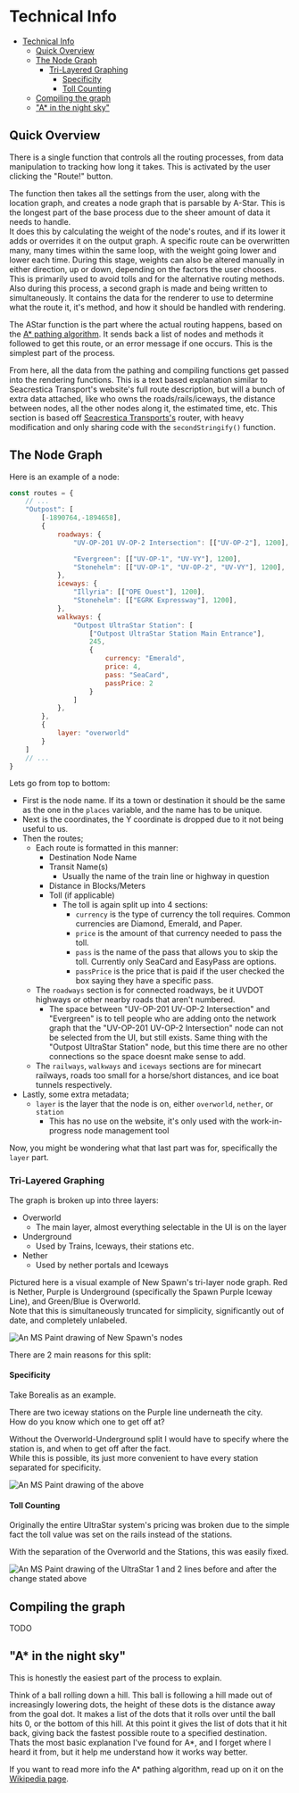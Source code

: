 # Technical Info

- [Technical Info](#technical-info)
  - [Quick Overview](#quick-overview)
  - [The Node Graph](#the-node-graph)
    - [Tri-Layered Graphing](#tri-layered-graphing)
      - [Specificity](#specificity)
      - [Toll Counting](#toll-counting)
  - [Compiling the graph](#compiling-the-graph)
  - ["A\* in the night sky"](#a-in-the-night-sky)

## Quick Overview

There is a single function that controls all the routing processes, from data manipulation to tracking how long it takes.
This is activated by the user clicking the "Route!" button.

The function then takes all the settings from the user, along with the location graph, and creates a node graph that is parsable by A-Star. This is the longest part of the base process due to the sheer amount of data it needs to handle.\
It does this by calculating the weight of the node's routes, and if its lower it adds or overrides it on the output graph. A specific route can be overwritten many, many times within the same loop, with the weight going lower and lower each time. During this stage, weights can also be altered manually in either direction, up or down, depending on the factors the user chooses. This is primarily used to avoid tolls and for the alternative routing methods.\
Also during this process, a second graph is made and being written to simultaneously. It contains the data for the renderer to use to determine what the route it, it's method, and how it should be handled with rendering.

The AStar function is the part where the actual routing happens, based on the [A* pathing algorithm](https://en.wikipedia.org/wiki/A*_search_algorithm). It sends back a list of nodes and methods it followed to get this route, or an error message if one occurs. This is the simplest part of the process.

From here, all the data from the pathing and compiling functions get passed into the rendering functions. This is a text based explanation similar to Seacrestica Transport's website's full route description, but will a bunch of extra data attached, like who owns the roads/rails/iceways, the distance between nodes, all the other nodes along it, the estimated time, etc. This section is based off [Seacrestica Transports's](https://niklas20114552.github.io/st-transports/) router, with heavy modification and only sharing code with the `secondStringify()` function.

## The Node Graph

Here is an example of a node:

```javascript
const routes = {
    // ...
    "Outpost": [
        [-1890764,-1894658],
        {
            roadways: {
                "UV-OP-201 UV-OP-2 Intersection": [["UV-OP-2"], 1200],

                "Evergreen": [["UV-OP-1", "UV-VY"], 1200],
                "Stonehelm": [["UV-OP-1", "UV-OP-2", "UV-VY"], 1200],
            },
            iceways: {
                "Illyria": [["OPE Ouest"], 1200],
                "Stonehelm": [["EGRK Expressway"], 1200],
            },
            walkways: {
                "Outpost UltraStar Station": [
                    ["Outpost UltraStar Station Main Entrance"], 
                    245, 
                    {
                        currency: "Emerald",
                        price: 4,
                        pass: "SeaCard",
                        passPrice: 2
                    }
                ]
            },
        },
        {
            layer: "overworld"
        }
    ]
    // ...
}
```

Lets go from top to bottom:

- First is the node name. If its a town or destination it should be the same as the one in the `places` variable, and the name has to be unique.
- Next is the coordinates, the Y coordinate is dropped due to it not being useful to us.
- Then the routes;
  - Each route is formatted in this manner:
    - Destination Node Name
    - Transit Name(s)
      - Usually the name of the train line or highway in question
    - Distance in Blocks/Meters
    - Toll (if applicable)
      - The toll is again split up into 4 sections:
        - `currency` is the type of currency the toll requires. Common currencies are Diamond, Emerald, and Paper.
        - `price` is the amount of that currency needed to pass the toll.
        - `pass` is the name of the pass that allows you to skip the toll. Currently only SeaCard and EasyPass are options.
        - `passPrice` is the price that is paid if the user checked the box saying they have a specific pass.
  - The `roadways` section is for connected roadways, be it UVDOT highways or other nearby roads that aren't numbered.
    - The space between "UV-OP-201 UV-OP-2 Intersection" and "Evergreen" is to tell people who are adding onto the network graph that the "UV-OP-201 UV-OP-2 Intersection" node can not be selected from the UI, but still exists. Same thing with the "Outpost UltraStar Station" node, but this time there are no other connections so the space doesnt make sense to add.
  - The `railways`, `walkways` and `iceways` sections are for minecart railways, roads too small for a horse/short distances, and ice boat tunnels respectively.
- Lastly, some extra metadata;
  - `layer` is the layer that the node is on, either `overworld`, `nether`, or `station`
    - This has no use on the website, it's only used with the work-in-progress node management tool

Now, you might be wondering what that last part was for, specifically the `layer` part.

### Tri-Layered Graphing

The graph is broken up into three layers:

- Overworld
  - The main layer, almost everything selectable in the UI is on the layer
- Underground
  - Used by Trains, Iceways, their stations etc.
- Nether
  - Used by nether portals and Iceways

Pictured here is a visual example of New Spawn's tri-layer node graph. Red is Nether, Purple is Underground (specifically the Spawn Purple Iceway Line), and Green/Blue is Overworld.\
Note that this is simultaneously truncated for simplicity, significantly out of date, and completely unlabeled.

![An MS Paint drawing of New Spawn's nodes](./assets/New_Spawn.png)

There are 2 main reasons for this split:

#### Specificity

Take Borealis as an example.

There are two iceway stations on the Purple line underneath the city.\
How do you know which one to get off at?

Without the Overworld-Underground split I would have to specify where the station is, and when to get off after the fact.\
While this is possible, its just more convenient to have every station separated for specificity.

![An MS Paint drawing of the above](./assets/Borealis_Stations.png)

#### Toll Counting

Originally the entire UltraStar system's pricing was broken due to the simple fact the toll value was set on the rails instead of the stations.

With the separation of the Overworld and the Stations, this was easily fixed.

![An MS Paint drawing of the UltraStar 1 and 2 lines before and after the change stated above](./assets/UltraStar_Tolls.png)

## Compiling the graph

TODO

## "A* in the night sky"

This is honestly the easiest part of the process to explain.

Think of a ball rolling down a hill. This ball is following a hill made out of increasingly lowering dots, the height of these dots is the distance away from the goal dot. It makes a list of the dots that it rolls over until the ball hits 0, or the bottom of this hill. At this point it gives the list of dots that it hit back, giving back the fastest possible route to a specified destination.\
Thats the most basic explanation I've found for A*, and I forget where I heard it from, but it help me understand how it works way better.

If you want to read more info the A* pathing algorithm, read up on it on the [Wikipedia page](https://en.wikipedia.org/wiki/A*_search_algorithm).
